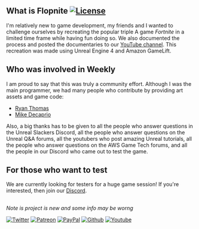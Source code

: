 ## What is Flopnite [![License](https://img.shields.io/badge/license-MIT-green.svg)](https://github.com/BEASTSM96/flopnite/blob/v2/LICENSE)
I'm relatively new to game development, my friends and I wanted to challenge ourselves by recreating the popular triple A game *Fortnite* in a limited time frame while having fun doing so. We also documented the process and posted the documentaries to our [YouTube channel](https://www.youtube.com/channel/UCO77KLKwplncMHLo6gLpIHw). This recreation was made using Unreal Engine 4 and Amazon GameLift.

## Who was involved in Weekly
I am proud to say that this was truly a community effort. Although I was the main programmer, we had many people who contribute by providing art assets and game code:
* [Ryan Thomas](https://github.com/rthomas24)
* [Mike Decaprio](https://www.instagram.com/mikedecaprio1/)

Also, a big thanks has to be given to all the people who answer questions in the Unreal Slackers Discord, all the people who answer questions on the Unreal Q&A forums, all the youtubers who post amazing Unreal tutorials, all the people who answer questions on the AWS Game Tech forums, and all the people in our Discord who came out to test the game.

## For those who want to test
We are currently looking for testers for a huge game session! If you're interested, then join our [Discord](https://discord.gg/2xbR5qT).

##
*Note is project is new and some info may be worng*

[![Twitter](https://img.shields.io/badge/%40Flopperam--blue.svg?style=social&logo=Twitter)](https://twitter.com/Flopperam)
[![Patreon](https://img.shields.io/badge/Flopperam--red.svg?style=social&logo=Patreon)](https://www.patreon.com/flopperam)
[![PayPal](https://img.shields.io/badge/Flopperam--red.svg?style=social&logo=PayPal)](https://www.paypal.me/flopperam)
[![Github](https://img.shields.io/badge/Flopperam--red.svg?style=social&logo=Github)](https://github.com/sponsors/chris-gong)
[![Youtube](https://img.shields.io/badge/Flopperam--red.svg?style=social&logo=youtube)](https://www.youtube.com/channel/UCO77KLKwplncMHLo6gLpIHw)
